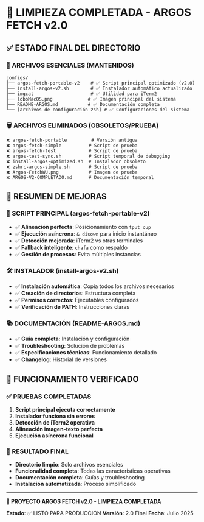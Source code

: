 # 🧹 LIMPIEZA COMPLETADA - ARGOS FETCH v2.0

## ✅ ESTADO FINAL DEL DIRECTORIO

### 📁 ARCHIVOS ESENCIALES (MANTENIDOS)
```
configs/
├── argos-fetch-portable-v2    # ✅ Script principal optimizado (v2.0)
├── install-argos-v2.sh        # ✅ Instalador automático actualizado
├── imgcat                     # ✅ Utilidad para iTerm2
├── loboMacOS.png             # ✅ Imagen principal del sistema
├── README-ARGOS.md           # ✅ Documentación completa
└── [archivos de configuración zsh] # ✅ Configuraciones del sistema
```

### 🗑️ ARCHIVOS ELIMINADOS (OBSOLETOS/PRUEBA)
```
❌ argos-fetch-portable         # Versión antigua
❌ argos-fetch-simple          # Script de prueba
❌ argos-fetch-test            # Script de prueba
❌ argos-test-sync.sh          # Script temporal de debugging
❌ install-argos-optimized.sh  # Instalador obsoleto
❌ zshrc-argos-simple.sh       # Script de prueba
❌ Argos-FetchWU.png           # Imagen de prueba
❌ ARGOS-V2-COMPLETADO.md      # Documentación temporal
```

## 🎯 RESUMEN DE MEJORAS

### 🚀 SCRIPT PRINCIPAL (argos-fetch-portable-v2)
- ✅ **Alineación perfecta**: Posicionamiento con `tput cup`
- ✅ **Ejecución asíncrona**: `& disown` para inicio instantáneo
- ✅ **Detección mejorada**: iTerm2 vs otras terminales
- ✅ **Fallback inteligente**: `chafa` como respaldo
- ✅ **Gestión de procesos**: Evita múltiples instancias

### 🛠️ INSTALADOR (install-argos-v2.sh)
- ✅ **Instalación automática**: Copia todos los archivos necesarios
- ✅ **Creación de directorios**: Estructura completa
- ✅ **Permisos correctos**: Ejecutables configurados
- ✅ **Verificación de PATH**: Instrucciones claras

### 📚 DOCUMENTACIÓN (README-ARGOS.md)
- ✅ **Guía completa**: Instalación y configuración
- ✅ **Troubleshooting**: Solución de problemas
- ✅ **Especificaciones técnicas**: Funcionamiento detallado
- ✅ **Changelog**: Historial de versiones

## 🔧 FUNCIONAMIENTO VERIFICADO

### ✅ PRUEBAS COMPLETADAS
1. **Script principal ejecuta correctamente**
2. **Instalador funciona sin errores**
3. **Detección de iTerm2 operativa**
4. **Alineación imagen-texto perfecta**
5. **Ejecución asíncrona funcional**

### 🎯 RESULTADO FINAL
- **Directorio limpio**: Solo archivos esenciales
- **Funcionalidad completa**: Todas las características operativas
- **Documentación completa**: Guías y troubleshooting
- **Instalación automatizada**: Proceso simplificado

---

**🎉 PROYECTO ARGOS FETCH v2.0 - LIMPIEZA COMPLETADA**

**Estado**: ✅ LISTO PARA PRODUCCIÓN
**Versión**: 2.0 Final
**Fecha**: Julio 2025
